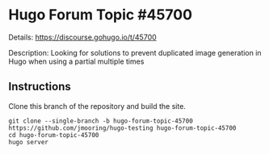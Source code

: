 # Hugo Forum Topic #45700

Details: <https://discourse.gohugo.io/t/45700>

Description: Looking for solutions to prevent duplicated image generation in Hugo when using a partial multiple times

## Instructions

Clone this branch of the repository and build the site.

```text
git clone --single-branch -b hugo-forum-topic-45700 https://github.com/jmooring/hugo-testing hugo-forum-topic-45700
cd hugo-forum-topic-45700
hugo server
```
